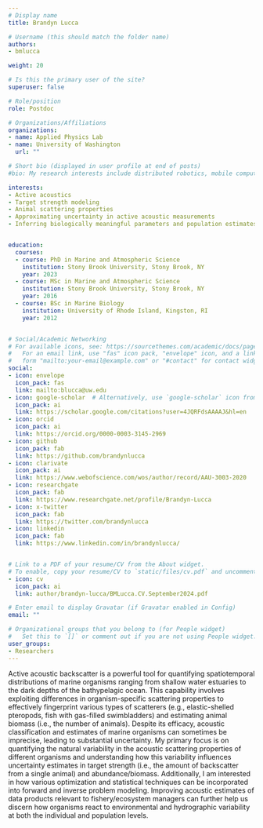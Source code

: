 ```yaml
---
# Display name
title: Brandyn Lucca

# Username (this should match the folder name)
authors:
- bmlucca

weight: 20

# Is this the primary user of the site?
superuser: false

# Role/position
role: Postdoc

# Organizations/Affiliations
organizations:
- name: Applied Physics Lab
- name: University of Washington
  url: ""

# Short bio (displayed in user profile at end of posts)
#bio: My research interests include distributed robotics, mobile computing and programmable matter.

interests:
- Active acoustics
- Target strength modeling
- Animal scattering properties
- Approximating uncertainty in active acoustic measurements
- Inferring biologically meaningful parameters and population estimates from acoustic surveys


education:
  courses:
  - course: PhD in Marine and Atmospheric Science
    institution: Stony Brook University, Stony Brook, NY
    year: 2023
  - course: MSc in Marine and Atmospheric Science
    institution: Stony Brook University, Stony Brook, NY
    year: 2016
  - course: BSc in Marine Biology
    institution: University of Rhode Island, Kingston, RI
    year: 2012


# Social/Academic Networking
# For available icons, see: https://sourcethemes.com/academic/docs/page-builder/#icons
#   For an email link, use "fas" icon pack, "envelope" icon, and a link in the
#   form "mailto:your-email@example.com" or "#contact" for contact widget.
social:
- icon: envelope
  icon_pack: fas
  link: mailto:blucca@uw.edu
- icon: google-scholar  # Alternatively, use `google-scholar` icon from `ai` icon pack
  icon_pack: ai
  link: https://scholar.google.com/citations?user=4JQRFdsAAAAJ&hl=en
- icon: orcid
  icon_pack: ai
  link: https://orcid.org/0000-0003-3145-2969
- icon: github
  icon_pack: fab
  link: https://github.com/brandynlucca
- icon: clarivate
  icon_pack: ai
  link: https://www.webofscience.com/wos/author/record/AAU-3003-2020
- icon: researchgate
  icon_pack: fab
  link: https://www.researchgate.net/profile/Brandyn-Lucca
- icon: x-twitter
  icon_pack: fab
  link: https://twitter.com/brandynlucca
- icon: linkedin
  icon_pack: fab
  link: https://www.linkedin.com/in/brandynlucca/


# Link to a PDF of your resume/CV from the About widget.
# To enable, copy your resume/CV to `static/files/cv.pdf` and uncomment the lines below.
- icon: cv
  icon_pack: ai
  link: author/brandyn-lucca/BMLucca.CV.September2024.pdf

# Enter email to display Gravatar (if Gravatar enabled in Config)
email: ""

# Organizational groups that you belong to (for People widget)
#   Set this to `[]` or comment out if you are not using People widget.
user_groups:
- Researchers
---
```

Active acoustic backscatter is a powerful tool for quantifying spatiotemporal distributions of marine organisms ranging from shallow water estuaries to the dark depths of the bathypelagic ocean. This capability involves exploiting differences in organism-specific scattering properties to effectively fingerprint various types of scatterers (e.g., elastic-shelled pteropods, fish with gas-filled swimbladders) and estimating animal biomass (i.e., the number of animals). Despite its efficacy, acoustic classification and estimates of marine organisms can sometimes be imprecise, leading to substantial uncertainty. My primary focus is on quantifying the natural variability in the acoustic scattering properties of different organisms and understanding how this variability influences uncertainty estimates in target strength (i.e., the amount of backscatter from a single animal) and abundance/biomass. Additionally, I am interested in how various optimization and statistical techniques can be incorporated into forward and inverse problem modeling. Improving acoustic estimates of data products relevant to fishery/ecosystem managers can further help us discern how organisms react to environmental and hydrographic variability at both the individual and population levels.
